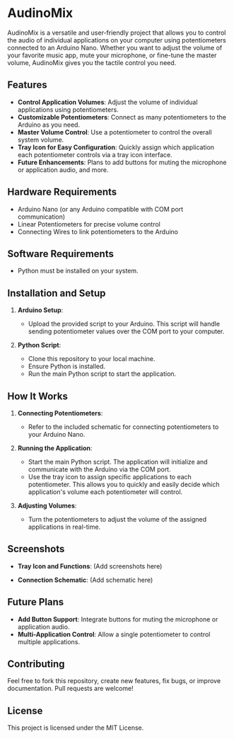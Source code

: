 # AudinoMix

AudinoMix is a versatile and user-friendly project that allows you to control the audio of individual applications on your computer using potentiometers connected to an Arduino Nano. Whether you want to adjust the volume of your favorite music app, mute your microphone, or fine-tune the master volume, AudinoMix gives you the tactile control you need.

## Features

- **Control Application Volumes**: Adjust the volume of individual applications using potentiometers.
- **Customizable Potentiometers**: Connect as many potentiometers to the Arduino as you need.
- **Master Volume Control**: Use a potentiometer to control the overall system volume.
- **Tray Icon for Easy Configuration**: Quickly assign which application each potentiometer controls via a tray icon interface.
- **Future Enhancements**: Plans to add buttons for muting the microphone or application audio, and more.

## Hardware Requirements

- Arduino Nano (or any Arduino compatible with COM port communication)
- Linear Potentiometers for precise volume control
- Connecting Wires to link potentiometers to the Arduino

## Software Requirements

- Python must be installed on your system.

## Installation and Setup

1. **Arduino Setup**:
   - Upload the provided script to your Arduino. This script will handle sending potentiometer values over the COM port to your computer.
   
2. **Python Script**:
   - Clone this repository to your local machine.
   - Ensure Python is installed.
   - Run the main Python script to start the application.

## How It Works

1. **Connecting Potentiometers**:
   - Refer to the included schematic for connecting potentiometers to your Arduino Nano.

2. **Running the Application**:
   - Start the main Python script. The application will initialize and communicate with the Arduino via the COM port.
   - Use the tray icon to assign specific applications to each potentiometer. This allows you to quickly and easily decide which application's volume each potentiometer will control.

3. **Adjusting Volumes**:
   - Turn the potentiometers to adjust the volume of the assigned applications in real-time.

## Screenshots

- **Tray Icon and Functions**:
  (Add screenshots here)

- **Connection Schematic**:
  (Add schematic here)

## Future Plans

- **Add Button Support**: Integrate buttons for muting the microphone or application audio.
- **Multi-Application Control**: Allow a single potentiometer to control multiple applications.

## Contributing

Feel free to fork this repository, create new features, fix bugs, or improve documentation. Pull requests are welcome!

## License

This project is licensed under the MIT License.
